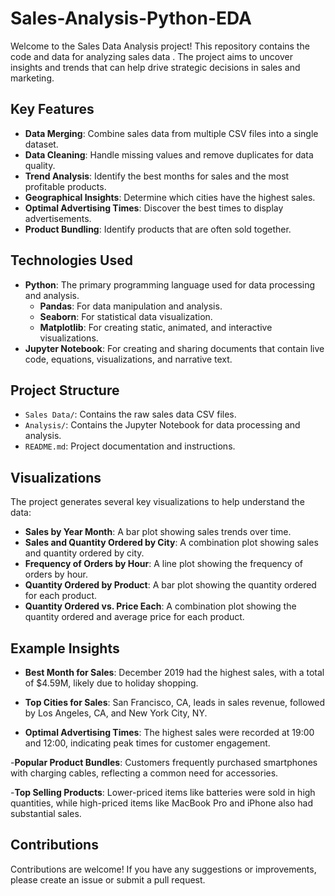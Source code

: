 # Sales-Analysis-Python-EDA
Welcome to the Sales Data Analysis project! This repository contains the code and data for analyzing sales data . The project aims to uncover insights and trends that can help drive strategic decisions in sales and marketing.


## Key Features

- **Data Merging**: Combine sales data from multiple CSV files into a single dataset.
- **Data Cleaning**: Handle missing values and remove duplicates for data quality.
- **Trend Analysis**: Identify the best months for sales and the most profitable products.
- **Geographical Insights**: Determine which cities have the highest sales.
- **Optimal Advertising Times**: Discover the best times to display advertisements.
- **Product Bundling**: Identify products that are often sold together.

## Technologies Used

- **Python**: The primary programming language used for data processing and analysis.
  - **Pandas**: For data manipulation and analysis.
  - **Seaborn**: For statistical data visualization.
  - **Matplotlib**: For creating static, animated, and interactive visualizations.
- **Jupyter Notebook**: For creating and sharing documents that contain live code, equations, visualizations, and narrative text.


## Project Structure

- `Sales Data/`: Contains the raw sales data CSV files.
- `Analysis/`: Contains the Jupyter Notebook for data processing and analysis.
- `README.md`: Project documentation and instructions.


## Visualizations

The project generates several key visualizations to help understand the data:

- **Sales by Year Month**: A bar plot showing sales trends over time.
- **Sales and Quantity Ordered by City**: A combination plot showing sales and quantity ordered by city.
- **Frequency of Orders by Hour**: A line plot showing the frequency of orders by hour.
- **Quantity Ordered by Product**: A bar plot showing the quantity ordered for each product.
- **Quantity Ordered vs. Price Each**: A combination plot showing the quantity ordered and average price for each product.


## Example Insights

- **Best Month for Sales**: December 2019 had the highest sales, with a total of $4.59M, likely due to holiday shopping.

- **Top Cities for Sales**: San Francisco, CA, leads in sales revenue, followed by Los Angeles, CA, and New York City, NY.

- **Optimal Advertising Times**: The highest sales were recorded at 19:00 and 12:00, indicating peak times for customer engagement.

-**Popular Product Bundles**: Customers frequently purchased smartphones with charging cables, reflecting a common need for accessories.

-**Top Selling Products**: Lower-priced items like batteries were sold in high quantities, while high-priced items like MacBook Pro and iPhone also had substantial sales.

## Contributions

Contributions are welcome! If you have any suggestions or improvements, please create an issue or submit a pull request.
